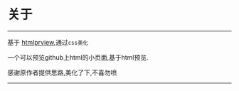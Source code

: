# 关于
--------

基于 [htmlprview](http://github.com/htmlprview),通过`css美化`

一个可以预览github上html的小页面,基于html预览.

感谢原作者提供思路,美化了下,不喜勿喷

-----
